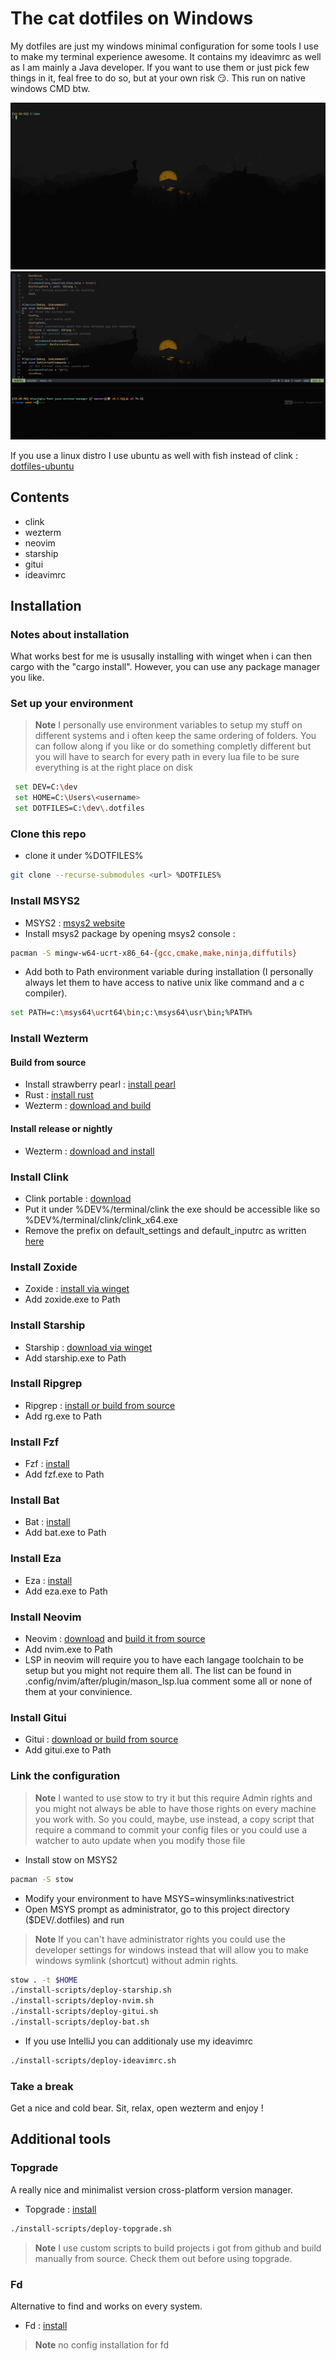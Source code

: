 # The cat dotfiles on Windows

My dotfiles are just my windows minimal configuration for some tools I use to make my terminal experience awesome.
It contains my ideavimrc as well as I am mainly a Java developer.
If you want to use them or just pick few things in it, feal free to do so, but at your own risk :smirk:.
This run on native windows CMD btw.

![term screenshot](./screen-dot-windows.webp)
![term screenshot2](./screen-dot-windows2.png)

If you use a linux distro I use ubuntu as well with fish instead of clink : [dotfiles-ubuntu](https://github.com/theCat69/dotfiles-ubuntu) 

## Contents

- clink
- wezterm
- neovim
- starship
- gitui
- ideavimrc

## Installation 

### Notes about installation

What works best for me is ususally installing with winget when i can then cargo with the "cargo install".
However, you can use any package manager you like. 

### Set up your environment

> **Note**
> I personally use environment variables to setup my stuff on different systems and i often keep the same ordering of folders. You can follow along if you like or do something completly different but you will have to search for every path in every lua file to be sure everything is at the right place on disk

```sh
 set DEV=C:\dev
 set HOME=C:\Users\<username>
 set DOTFILES=C:\dev\.dotfiles
```

### Clone this repo

- clone it under %DOTFILES%
```sh
git clone --recurse-submodules <url> %DOTFILES%
```

### Install MSYS2
- MSYS2 : [msys2 website](https://www.msys2.org/)
- Install msys2 package by opening msys2 console :
```sh
pacman -S mingw-w64-ucrt-x86_64-{gcc,cmake,make,ninja,diffutils}
```
- Add both to Path environment variable during installation (I personally always let them to have access to native unix like command and a c compiler).
```sh
set PATH=c:\msys64\ucrt64\bin;c:\msys64\usr\bin;%PATH%
```

### Install Wezterm 

#### Build from source
- Install strawberry pearl : [install pearl](https://strawberryperl.com/)
- Rust : [install rust](https://www.rust-lang.org/)
- Wezterm : [download and build](https://github.com/wez/wezterm)

#### Install release or nightly
- Wezterm : [download and install](https://wezfurlong.org/wezterm/installation)

### Install Clink

- Clink portable : [download](https://github.com/chrisant996/clink/releases)
- Put it under %DEV%/terminal/clink the exe should be accessible like so %DEV%/terminal/clink/clink_x64.exe
- Remove the prefix on default_settings and default_inputrc as written [here](https://chrisant996.github.io/clink/clink.html#gettingstarted_enhanceddefaults)

### Install Zoxide

- Zoxide : [install via winget](https://github.com/ajeetdsouza/zoxide)
- Add zoxide.exe to Path

### Install Starship

- Starship : [download via winget](https://github.com/starship/starship)
- Add starship.exe to Path

### Install Ripgrep

- Ripgrep : [install or build from source](https://github.com/BurntSushi/ripgrep)
- Add rg.exe to Path

### Install Fzf

- Fzf : [install](https://github.com/junegunn/fzf)
- Add fzf.exe to Path

### Install Bat 

- Bat : [install](https://github.com/sharkdp/bat)
- Add bat.exe to Path

### Install Eza 

- Eza : [install](https://github.com/eza-community/eza)
- Add eza.exe to Path

### Install Neovim

- Neovim : [download](https://github.com/neovim/neovim) and [build it from source](https://github.com/neovim/neovim/blob/master/BUILD.md)
- Add nvim.exe to Path
- LSP in neovim will require you to have each langage toolchain to be setup but you might not require them all. The list can be found in .config/nvim/after/plugin/mason_lsp.lua comment some all or none of them at your convinience.

### Install Gitui

- Gitui : [download or build from source](https://github.com/extrawurst/gitui)
- Add gitui.exe to Path

### Link the configuration

> **Note**
> I wanted to use stow to try it but this require Admin rights and you might not always be able to have those rights on every machine you work with. So you could, maybe, use instead, a copy script that require a command to commit your config files or you could use a watcher to auto update when you modify those file

- Install stow on MSYS2
```sh
pacman -S stow
```

- Modify your environment to have MSYS=winsymlinks:nativestrict
- Open MSYS prompt as administrator, go to this project directory ($DEV/.dotfiles) and run
> **Note**
> If you can't have administrator rights you could use the developer settings for windows instead that will allow you to make windows symlink (shortcut) without admin rights.

```sh
stow . -t $HOME
./install-scripts/deploy-starship.sh 
./install-scripts/deploy-nvim.sh 
./install-scripts/deploy-gitui.sh 
./install-scripts/deploy-bat.sh 
```

- If you use IntelliJ you can additionaly use my ideavimrc 
```sh
./install-scripts/deploy-ideavimrc.sh 
```

### Take a break

Get a nice and cold bear. Sit, relax, open wezterm and enjoy !

## Additional tools

### Topgrade
A really nice and minimalist version cross-platform version manager.
- Topgrade : [install](https://github.com/topgrade-rs/topgrade)
```sh
./install-scripts/deploy-topgrade.sh 
```
> **Note**
> I use custom scripts to build projects i got from github and build manually from source. Check them out before using topgrade.

### Fd
Alternative to find and works on every system.
- Fd : [install](https://github.com/sharkdp/fd)
> **Note**
> no config installation for fd
